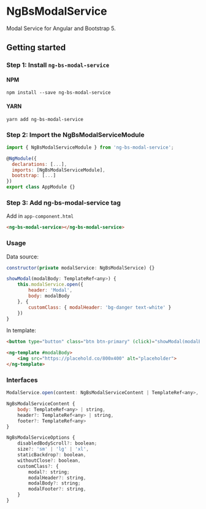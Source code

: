 # NgBsModalService
Modal Service for Angular and Bootstrap 5.

## Getting started
### Step 1: Install `ng-bs-modal-service`

#### NPM
```shell
npm install --save ng-bs-modal-service
```
#### YARN
```shell
yarn add ng-bs-modal-service
```
### Step 2: Import the NgBsModalServiceModule
```js
import { NgBsModalServiceModule } from 'ng-bs-modal-service';

@NgModule({
  declarations: [...],
  imports: [NgBsModalServiceModule],
  bootstrap: [...]
})
export class AppModule {}
```

### Step 3: Add ng-bs-modal-service tag
Add in `app-component.html`

```html
<ng-bs-modal-service></ng-bs-modal-service>
```

### Usage
Data source:
```js
constructor(private modalService: NgBsModalService) {}

showModal(modalBody: TemplateRef<any>) {
    this.modalService.open({
        header: 'Modal',
        body: modalBody
    }, { 
        customClass: { modalHeader: 'bg-danger text-white' }
    })
}
```

In template:
```html
<button type="button" class="btn btn-primary" (click)="showModal(modalBody)">Show Modal</button>

<ng-template #modalBody>
    <img src="https://placehold.co/800x400" alt="placeholder">
</ng-template>
```

### Interfaces
```js
ModalService.open(content: NgBsModalServiceContent | TemplateRef<any>, options?: NgBsModalServiceOptions)

NgBsModalServiceContent {
    body: TemplateRef<any> | string,
    header?: TemplateRef<any> | string,
    footer?: TemplateRef<any>
}

NgBsModalServiceOptions {
    disabledBodyScroll?: boolean;
    size?: 'sm' | 'lg' | 'xl',
    staticBackdrop?: boolean,
    withoutClose?: boolean,
    customClass?: {
        modal?: string;
        modalHeader?: string,
        modalBody?: string;
        modalFooter?: string,
    }
}
```

